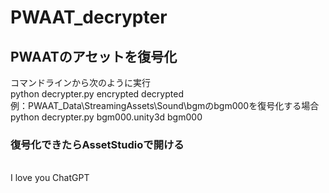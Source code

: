 # PWAAT_decrypter
## PWAATのアセットを復号化<br>
コマンドラインから次のように実行<br>
python decrypter.py encrypted decrypted
<br>
例：PWAAT_Data\StreamingAssets\Sound\bgmのbgm000を復号化する場合<br>
python decrypter.py bgm000.unity3d bgm000
### 復号化できたらAssetStudioで開ける
<br>
I love you ChatGPT
